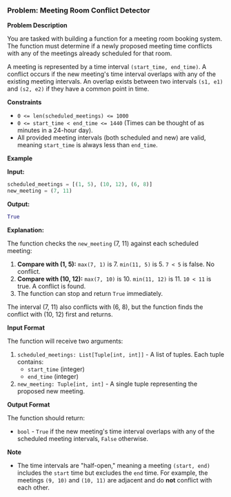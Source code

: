 
### **Problem: Meeting Room Conflict Detector**

**Problem Description**

You are tasked with building a function for a meeting room booking system. The function must determine if a newly proposed meeting time conflicts with any of the meetings already scheduled for that room.

A meeting is represented by a time interval `(start_time, end_time)`. A conflict occurs if the new meeting's time interval overlaps with any of the existing meeting intervals. An overlap exists between two intervals `(s1, e1)` and `(s2, e2)` if they have a common point in time.

**Constraints**

*   `0 <= len(scheduled_meetings) <= 1000`
*   `0 <= start_time < end_time <= 1440` (Times can be thought of as minutes in a 24-hour day).
*   All provided meeting intervals (both scheduled and new) are valid, meaning `start_time` is always less than `end_time`.

**Example**

**Input:**
```python
scheduled_meetings = [(1, 5), (10, 12), (6, 8)]
new_meeting = (7, 11)
```

**Output:**
```python
True
```

**Explanation:**

The function checks the `new_meeting` (7, 11) against each scheduled meeting:

1.  **Compare with (1, 5):** `max(7, 1)` is 7. `min(11, 5)` is 5. `7 < 5` is false. No conflict.
2.  **Compare with (10, 12):** `max(7, 10)` is 10. `min(11, 12)` is 11. `10 < 11` is true. A conflict is found.
3.  The function can stop and return `True` immediately.

The interval (7, 11) also conflicts with (6, 8), but the function finds the conflict with (10, 12) first and returns.

**Input Format**

The function will receive two arguments:

1.  `scheduled_meetings: List[Tuple[int, int]]` - A list of tuples. Each tuple contains:
    *   `start_time` (integer)
    *   `end_time` (integer)
2.  `new_meeting: Tuple[int, int]` - A single tuple representing the proposed new meeting.

**Output Format**

The function should return:

*   `bool` - `True` if the new meeting's time interval overlaps with any of the scheduled meeting intervals, `False` otherwise.

**Note**

*   The time intervals are "half-open," meaning a meeting `(start, end)` includes the `start` time but excludes the `end` time. For example, the meetings `(9, 10)` and `(10, 11)` are adjacent and do **not** conflict with each other.
